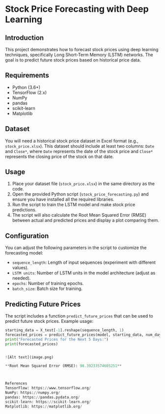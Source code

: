 # Stock Price Forecasting with Deep Learning

## Introduction
This project demonstrates how to forecast stock prices using deep learning techniques, specifically Long Short-Term Memory (LSTM) networks. The goal is to predict future stock prices based on historical price data.

## Requirements
- Python (3.6+)
- TensorFlow (2.x)
- NumPy
- pandas
- scikit-learn
- Matplotlib

## Dataset
You will need a historical stock price dataset in Excel format (e.g., `stock_price.xlsx`). This dataset should include at least two columns: `Date` and `Close*`, where `Date` represents the date of the stock price and `Close*` represents the closing price of the stock on that date.

## Usage
1. Place your dataset file (`stock_price.xlsx`) in the same directory as the code.
2. Open the provided Python script (`stock_price_forecasting.py`) and ensure you have installed all the required libraries.
3. Run the script to train the LSTM model and make stock price predictions.
4. The script will also calculate the Root Mean Squared Error (RMSE) between actual and predicted prices and display a plot comparing them.

## Configuration
You can adjust the following parameters in the script to customize the forecasting model:
- `sequence_length`: Length of input sequences (experiment with different values).
- `LSTM units`: Number of LSTM units in the model architecture (adjust as needed).
- `epochs`: Number of training epochs.
- `batch_size`: Batch size for training.

## Predicting Future Prices
The script includes a function `predict_future_prices` that can be used to predict future stock prices. Example usage:
```python
starting_data = X_test[-1].reshape(sequence_length, 1)
forecasted_prices = predict_future_prices(model, starting_data, num_days=5)
print("Forecasted Prices for the Next 5 Days:")
print(forecasted_prices)


![Alt text](image.png)

**Root Mean Squared Error (RMSE): 98.39233574605251**



References
TensorFlow: https://www.tensorflow.org/
NumPy: https://numpy.org/
pandas: https://pandas.pydata.org/
scikit-learn: https://scikit-learn.org/
Matplotlib: https://matplotlib.org/